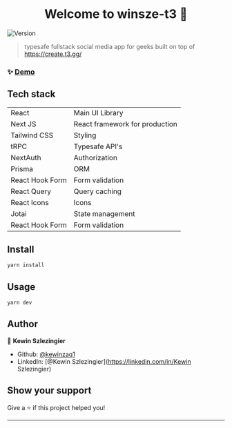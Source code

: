<h1 align="center">Welcome to winsze-t3 👋</h1>
<p>
  <img alt="Version" src="https://img.shields.io/badge/version-0.1.0-blue.svg?cacheSeconds=2592000" />
</p>

> typesafe fullstack social media app for geeks built on top of <https://create.t3.gg/>

### ✨ [Demo](https://winsze-t3.vercel.app/)

## Tech stack

<table>
  <tr>
  <td>React</td>
  <td>Main UI Library</td>
  </tr>
  <tr>
  <td>Next JS</td>
  <td>React framework for production</td>
  </tr>
  <td>Tailwind CSS</td>
  <td>Styling</td>
  </tr>
  <tr>
  <td>tRPC</td>
  <td>Typesafe API's</td>
  </tr>
  <tr>
  <td>NextAuth</td>
  <td>Authorization</td>
  </tr>
  <tr>
  <td>Prisma</td>
  <td>ORM</td>
  </tr>
  <tr>
  <td>React Hook Form</td>
  <td>Form validation</td>
  </tr>
  <tr>
  <td>React Query</td>
  <td>Query caching</td>
  </tr>
  <tr>
  <td>React Icons</td>
  <td>Icons</td>
  </tr>
  <tr>
  <td>Jotai</td>
  <td>State management</td>
  </tr>
  <tr>
  <td>React Hook Form</td>
  <td>Form validation</td>
  </tr>
</table>

## Install

```sh
yarn install
```

## Usage

```sh
yarn dev
```

## Author

👤 **Kewin Szlezingier**

- Github: [@kewinzaq1](https://github.com/kewinzaq1)
- LinkedIn: [@Kewin Szlezingier](<https://linkedin.com/in/Kewin> Szlezingier)

## Show your support

Give a ⭐️ if this project helped you!

---
